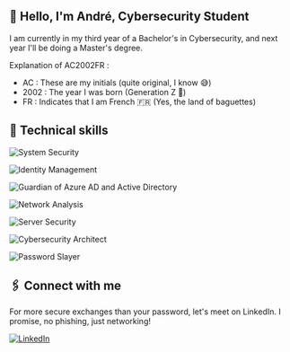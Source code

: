 <!--
**AC2002FR/AC2002FR** is a ✨ _special_ ✨ repository because its `README.md` (this file) appears on your GitHub profile.
![André's GitHub stats](https://github-readme-stats.vercel.app/api?username=AC2002FR)
-->

## 👋 Hello, I'm André, Cybersecurity Student
I am currently in my third year of a Bachelor's in Cybersecurity,  and next year I'll be doing a Master's degree. 

Explanation of AC2002FR :
  - AC : These are my initials (quite original, I know 😅)
  - 2002 : The year I was born (Generation Z 💪)
  - FR : Indicates that I am French 🇫🇷 (Yes, the land of baguettes)

## 💼 Technical skills
![System Security](https://img.shields.io/badge/-System%20Security-007bff?style=flat&logo=shield-alt)&nbsp; 

![Identity Management](https://img.shields.io/badge/-Identity%20Management-green?style=flat&logo=openid)&nbsp;

![Guardian of Azure AD and Active Directory](https://img.shields.io/badge/-Guardian%20of%20Azure%20AD%20and%20Active%20Directory-teal?style=flat&logo=microsoft)

![Network Analysis](https://img.shields.io/badge/-Network%20Analysis-orange?style=flat&logo=network-wired)&nbsp;

![Server Security](https://img.shields.io/badge/-Server%20Security-red?style=flat&logo=server)&nbsp;

![Cybersecurity Architect](https://img.shields.io/badge/-Cybersecurity%20Architect-grey?style=flat&logo=architecture)

![Password Slayer](https://img.shields.io/badge/-Password%20Slayer-lightblue?style=flat&logo=shield-alt)




## 🖇️ Connect with me
For more secure exchanges than your password, let's meet on LinkedIn. I promise, no phishing, just networking!

[![LinkedIn](https://img.shields.io/badge/-LinkedIn-blue?style=flat&logo=LinkedIn)](https://www.linkedin.com/in/andrechapoton/)

